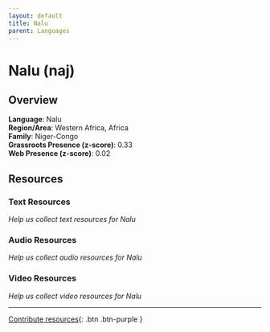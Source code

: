 ```yaml
---
layout: default
title: Nalu
parent: Languages
---
```


# Nalu (naj)

## Overview

**Language**: Nalu  
**Region/Area**: Western Africa, Africa  
**Family**: Niger-Congo  
**Grassroots Presence (z-score)**: 0.33  
**Web Presence (z-score)**: 0.02  

## Resources

### Text Resources
*Help us collect text resources for Nalu*

### Audio Resources
*Help us collect audio resources for Nalu*

### Video Resources
*Help us collect video resources for Nalu*

---

[Contribute resources](https://forms.office.com/e/1SfLJx3u1r){: .btn .btn-purple }
